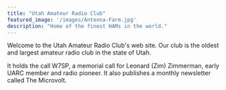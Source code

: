 ```yaml
---
title: "Utah Amateur Radio Club"
featured_image: '/images/Antenna-Farm.jpg'
description: "Home of the finest HAMs in the world."
---
```

Welcome to the Utah Amateur Radio Club's web site. Our club is the oldest and largest amateur radio club in the state of Utah. 

It holds the call W7SP, a memorial call for Leonard (Zim) Zimmerman, early UARC member and radio pioneer. It also publishes a monthly newsletter called The Microvolt.